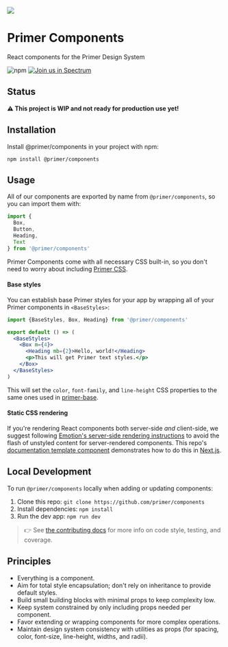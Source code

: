 ![](https://user-images.githubusercontent.com/8960591/48100248-482e1d00-e1d7-11e8-81c1-303b4234dab0.jpg)

# Primer Components

React components for the Primer Design System

![npm](https://img.shields.io/npm/v/@primer/components.svg)
[![Join us in Spectrum](https://withspectrum.github.io/badge/badge.svg)](https://spectrum.chat/primer)


## Status

**⚠️ This project is WIP and not ready for production use yet!**

## Installation

Install @primer/components in your project with npm:

```
npm install @primer/components
```

## Usage

All of our components are exported by name from `@primer/components`, so you can import them with:

```js
import {
  Box,
  Button,
  Heading,
  Text
} from '@primer/components'
```

Primer Components come with all necessary CSS built-in, so you don't need to worry about including [Primer CSS].

#### Base styles

You can establish base Primer styles for your app by wrapping all of your Primer components in `<BaseStyles>`:

```jsx
import {BaseStyles, Box, Heading} from '@primer/components'

export default () => (
  <BaseStyles>
    <Box m={4}>
      <Heading mb={2}>Hello, world!</Heading>
      <p>This will get Primer text styles.</p>
    </Box>
  </BaseStyles>
)
```

This will set the `color`, `font-family`, and `line-height` CSS properties to the same ones used in [primer-base](https://github.com/primer/primer/blob/master/modules/primer-base/lib/base.scss#L15).

#### Static CSS rendering

If you're rendering React components both server-side _and_ client-side, we suggest following [Emotion's server-side rendering instructions](https://emotion.sh/docs/ssr) to avoid the flash of unstyled content for server-rendered components. This repo's [documentation template component](https://github.com/primer/components/blob/master/pages/_document.js) demonstrates how to do this in [Next.js].

## Local Development

To run `@primer/components` locally when adding or updating components:

1. Clone this repo: `git clone https://github.com/primer/components`
1. Install dependencies: `npm install`
1. Run the dev app: `npm run dev`

> 👉 See [the contributing docs](contributing.md) for more info on code style, testing, and coverage.


## Principles

- Everything is a component.
- Aim for total style encapsulation; don't rely on inheritance to provide default styles.
- Build small building blocks with minimal props to keep complexity low.
- Keep system constrained by only including props needed per component.
- Favor extending or wrapping components for more complex operations.
- Maintain design system consistency with utilities as props (for spacing, color, font-size, line-height, widths, and radii).


[emotion]: https://emotion.sh/
[Primer CSS]: https://github.com/primer/primer
[flash of unstyled content]: https://en.wikipedia.org/wiki/Flash_of_unstyled_content
[Next.js]: https://github.com/zeit/next.js
